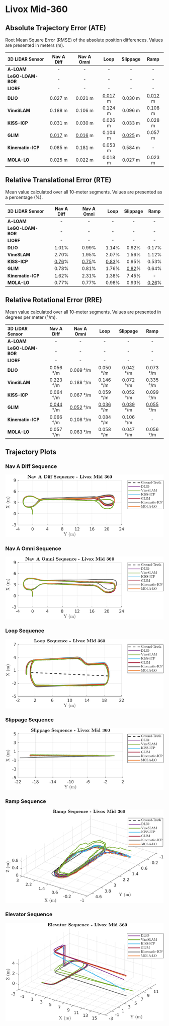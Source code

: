 # Livox Mid-360

## Absolute Trajectory Error (ATE)

Root Mean Square Error (RMSE) of the absolute position differences. Values are presented in meters (m).

| 3D LiDAR Sensor              | Nav A Diff     | Nav A Omni     | Loop           | Slippage       | Ramp           |
| :--------------------------- | :------------: | :------------: | :------------: | :------------: | :------------: |
| **A-LOAM**                   | -              | -              | -              | -              | -              |
| **LeGO-LOAM-BOR**            | -              | -              | -              | -              | -              |
| **LIORF**                    | -              | -              | -              | -              | -              |
| **DLIO**                     | 0.027 m        | 0.021 m        | <u>0.017</u> m | 0.030 m        | <u>0.012</u> m |
| **VineSLAM**                 | 0.188 m        | 0.106 m        | 0.124 m        | 0.096 m        | 0.108 m        |
| **KISS-ICP**                 | 0.031 m        | 0.030 m        | 0.026 m        | 0.033 m        | 0.028 m        |
| **GLIM**                     | <u>0.017</u> m | <u>0.016</u> m | 0.104 m        | <u>0.025</u> m | 0.057 m        |
| **Kinematic-ICP**            | 0.085 m        | 0.181 m        | 0.053 m        | 0.584 m        | -              |
| **MOLA-LO**                  | 0.025 m        | 0.022 m        | 0.018 m        | 0.027 m        | 0.023 m        |

## Relative Translational Error (RTE)

Mean value calculated over all 10-meter segments. Values are presented as a percentage (%).

| 3D LiDAR Sensor              | Nav A Diff   | Nav A Omni   | Loop         | Slippage     | Ramp         |
| :--------------------------- | :----------: | :----------: | :----------: | :----------: | :----------: |
| **A-LOAM**                   | -            | -            | -            | -            | -            |
| **LeGO-LOAM-BOR**            | -            | -            | -            | -            | -            |
| **LIORF**                    | -            | -            | -            | -            | -            |
| **DLIO**                     | 1.01%        | 0.99%        | 1.14%        | 0.92%        | 0.17%        |
| **VineSLAM**                 | 2.70%        | 1.95%        | 2.07%        | 1.56%        | 1.12%        |
| **KISS-ICP**                 | <u>0.76</u>% | <u>0.75</u>% | <u>0.83</u>% | 0.95%        | 0.53%        |
| **GLIM**                     | 0.78%        | 0.81%        | 1.76%        | <u>0.82</u>% | 0.64%        |
| **Kinematic-ICP**            | 1.62%        | 2.31%        | 1.38%        | 7.45%        | -            |
| **MOLA-LO**                  | 0.77%        | 0.77%        | 0.98%        | 0.93%        | <u>0.26</u>% |

## Relative Rotational Error (RRE)

Mean value calculated over all 10-meter segments. Values are presented in degrees per meter (°/m).

| 3D LiDAR Sensor              | Nav A Diff       | Nav A Omni       | Loop             | Slippage         | Ramp             |
| :--------------------------- | :--------------: | :--------------: | :--------------: | :--------------: | :--------------: |
| **A-LOAM**                   | -                | -                | -                | -                | -                |
| **LeGO-LOAM-BOR**            | -                | -                | -                | -                | -                |
| **LIORF**                    | -                | -                | -                | -                | -                |
| **DLIO**                     | 0.056 °/m        | 0.069 °/m        | 0.050 °/m        | 0.042 °/m        | 0.073 °/m        |
| **VineSLAM**                 | 0.223 °/m        | 0.188 °/m        | 0.146 °/m        | 0.072 °/m        | 0.335 °/m        |
| **KISS-ICP**                 | 0.064 °/m        | 0.067 °/m        | 0.059 °/m        | 0.052 °/m        | 0.099 °/m        |
| **GLIM**                     | <u>0.044</u> °/m | <u>0.052</u> °/m | <u>0.036</u> °/m | <u>0.039</u> °/m | <u>0.055</u> °/m |
| **Kinematic-ICP**            | 0.066 °/m        | 0.108 °/m        | 0.084 °/m        | 0.106 °/m        | -                |
| **MOLA-LO**                  | 0.057 °/m        | 0.063 °/m        | 0.058 °/m        | 0.047 °/m        | 0.056 °/m        |

## Trajectory Plots

### Nav A Diff Sequence
![](../../../../assets/results/3d_lidar_sensors/livox/nav_a_diff_livox.png)

### Nav A Omni Sequence
![](../../../../assets/results/3d_lidar_sensors/livox/nav_a_omni_livox.png)

### Loop Sequence
![](../../../../assets/results/3d_lidar_sensors/livox/loop_livox.png)

### Slippage Sequence
![](../../../../assets/results/3d_lidar_sensors/livox/slippage_livox.png)

### Ramp Sequence
![](../../../../assets/results/3d_lidar_sensors/livox/ramp_livox.png)

### Elevator Sequence
![](../../../../assets/results/3d_lidar_sensors/livox/elevator_livox.png)